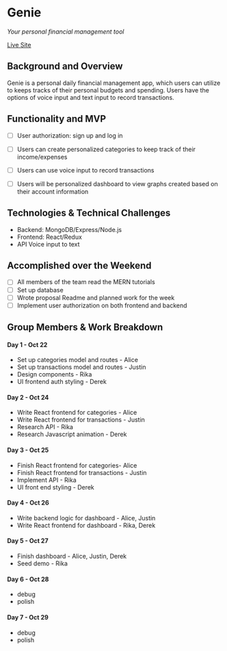 # Genie

*Your personal financial management tool*

[Live Site](https://www.google.com)

## Background and Overview
Genie is a personal daily financial management app, which users can utilize to keeps tracks of their personal budgets and spending. Users have the options of voice input and text input to record transactions.

## Functionality and MVP
- [ ] User authorization: sign up and log in

- [ ] Users can create personalized categories to keep track of their income/expenses

- [ ] Users can use voice input to record transactions

- [ ] Users will be personalized dashboard to view graphs created based on their account information


## Technologies & Technical Challenges

- Backend: MongoDB/Express/Node.js
- Frontend: React/Redux
- API Voice input to text

## Accomplished over the Weekend
- [ ] All members of the team read the MERN tutorials
- [ ] Set up database
- [ ] Wrote proposal Readme and planned work for the week
- [ ] Implement user authorization on both frontend and backend

## Group Members & Work Breakdown

#### Day 1 - Oct 22
- Set up categories model and routes - Alice
- Set up transactions model and routes - Justin
- Design components - Rika
- UI frontend auth styling - Derek

#### Day 2 - Oct 24
- Write React frontend for categories - Alice
- Write React frontend for transactions - Justin
- Research API - Rika
- Research Javascript animation - Derek

#### Day 3 -  Oct 25
- Finish React frontend for categories- Alice
- Finish React frontend for transactions - Justin
- Implement API - Rika
- UI front end styling - Derek


#### Day 4 - Oct 26
- Write backend logic for dashboard - Alice, Justin
- Write React frontend for dashboard - Rika, Derek


#### Day 5 - Oct 27
- Finish dashboard - Alice, Justin, Derek
- Seed demo - Rika


#### Day 6 - Oct 28
- debug
- polish

#### Day 7 - Oct 29
- debug
- polish
